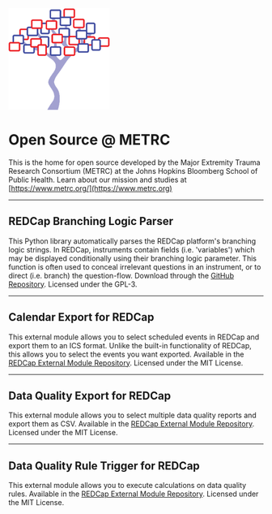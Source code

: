 <img src="assets/METRC_logo.png" width="200" height="200">

# Open Source @ METRC

This is the home for open source developed by the Major Extremity Trauma Research Consortium (METRC) at the
Johns Hopkins Bloomberg School of Public Health.  Learn about our mission and studies at [https://www.metrc.org/](https://www.metrc.org)

---

## REDCap Branching Logic Parser

This Python library automatically parses the REDCap platform's branching logic strings. In REDCap, instruments 
contain fields (i.e. 'variables') which may be displayed conditionally using their branching logic parameter. 
This function is often used to conceal irrelevant questions in an instrument, or to direct (i.e. branch) the 
question-flow. Download through the [GitHub Repository](https://github.com/metrc/redcap-branch-parser).
Licensed under the GPL-3.

---

## Calendar Export for REDCap

This external module allows you to select scheduled events in REDCap and export them to an ICS format. 
Unlike the built-in functionality of REDCap, this allows you to select the events you want exported. 
Available in the [REDCap External Module Repository](https://redcap.vanderbilt.edu/consortium/modules/).  Licensed under the MIT License.

---

## Data Quality Export for REDCap

This external module allows you to select multiple data quality reports and export them as CSV.
Available in the [REDCap External Module Repository](https://redcap.vanderbilt.edu/consortium/modules/). Licensed under the MIT License.

---

## Data Quality Rule Trigger for REDCap

This external module allows you to execute calculations on data quality rules.
Available in the [REDCap External Module Repository](https://redcap.vanderbilt.edu/consortium/modules/). Licensed under the MIT License.

